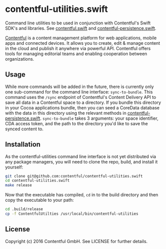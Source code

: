 
# contentful-utilities.swift

Command line utilities to be used in conjunction with Contentful's Swift SDK's and libraries. See [contentful.swift][2] and [contentful-persistence.swift][3].

[Contentful][1] is a content management platform for web applications, mobile apps and connected devices. It allows you to create, edit & manage content in the cloud and publish it anywhere via powerful API. Contentful offers tools for managing editorial teams and enabling cooperation between organizations.

## Usage

While more commands will be added in the future, there is currently only one sub-command for the command line interface: `sync-to-bundle`. This command uses the `/sync` endpoint of Contentful's Content Delivery API to save all data in a Contentful space to a directory. If you bundle this directory in your Cocoa applications bundle, then you can seed a CoreData database with the data in this directory using the relevant methods in [contentful-persistence.swift][3]. `sync-to-bundle` takes 3 arguments: your space identifier, CDA access token, and the path to the directory you'd like to save the synced content to.

## Installation

As the contentful-utilities command line interface is not yet distributed via any package managers, you will need to clone the repo, build, and install it yourself:

```bash
git clone git@github.com:contentful/contentful-utilities.swift
cd contentful-utilities.swift
make release
```

Now that the executable has compiled, `cd` in to the build directory and then copy the executable to your path:

```bash
cd .build/release
cp -f ContentfulUtilties /usr/local/bin/contentful-utilities
```

## License

Copyright (c) 2016 Contentful GmbH. See LICENSE for further details.

[1]: https://www.contentful.com
[2]: https://github.com/contentful/contentful.swift
[3]: https://github.com/contentful/contentful-persistence.swift
